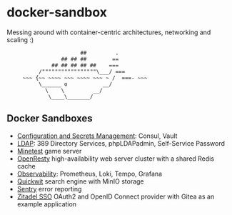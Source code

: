 # docker-sandbox

Messing around with container-centric architectures, networking and scaling :)

```
                       ##         .
                 ## ## ##        ==
              ## ## ## ## ##    ===
          /"""""""""""""""""\___/ ===
     ~~~ {~~ ~~~~ ~~~ ~~~~ ~~~ ~ /  ===- ~~~
          \______ o           __/
            \    \         __/
             \____\_______/
```

## Docker Sandboxes

- [Configuration and Secrets Management](./consul-vault/README.rst): Consul,
  Vault
- [LDAP](./ldap-389ds/README.rst): 389 Directory Services, phpLDAPadmin,
  Self-Service Password
- [Minetest](./minetest/README.rst) game server
- [OpenResty](./openresty-srcache-redis/README.rst) high-availability web
  server cluster with a shared Redis cache
- [Observability](./observability/README.rst): Prometheus, Loki, Tempo, Grafana
- [Quickwit](./quickwit/README.md) search engine with MinIO storage
- [Sentry](./sentry/README.rst) error reporting
- [Zitadel SSO](./sso/README.md) OAuth2 and OpenID Connect provider with Gitea as an example application
